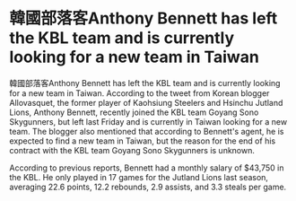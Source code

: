 # 韓國部落客Anthony Bennett has left the KBL team and is currently looking for a new team in Taiwan 
 韓國部落客Anthony Bennett has left the KBL team and is currently looking for a new team in Taiwan. According to the tweet from Korean blogger Allovasquet, the former player of Kaohsiung Steelers and Hsinchu Jutland Lions, Anthony Bennett, recently joined the KBL team Goyang Sono Skygunners, but left last Friday and is currently in Taiwan looking for a new team. The blogger also mentioned that according to Bennett's agent, he is expected to find a new team in Taiwan, but the reason for the end of his contract with the KBL team Goyang Sono Skygunners is unknown.

According to previous reports, Bennett had a monthly salary of $43,750 in the KBL. He only played in 17 games for the Jutland Lions last season, averaging 22.6 points, 12.2 rebounds, 2.9 assists, and 3.3 steals per game. 